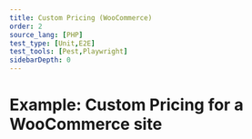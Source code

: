 ```yaml
---
title: Custom Pricing (WooCommerce)
order: 2
source_lang: [PHP]
test_type: [Unit,E2E]
test_tools: [Pest,Playwright]
sidebarDepth: 0
---
```


# Example: Custom Pricing for a WooCommerce site